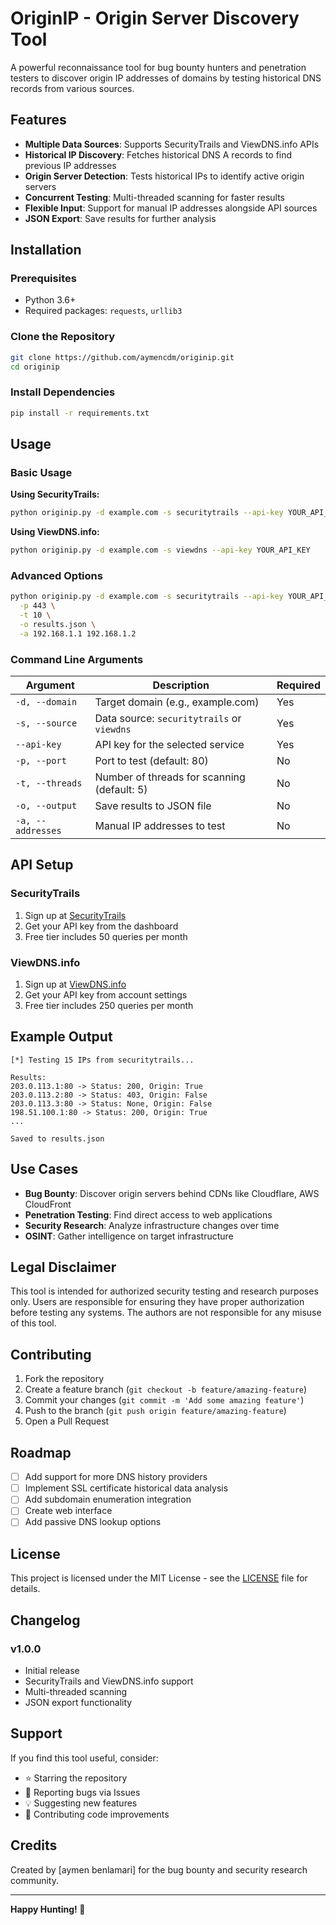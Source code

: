 # OriginIP - Origin Server Discovery Tool

A powerful reconnaissance tool for bug bounty hunters and penetration testers to discover origin IP addresses of domains by testing historical DNS records from various sources.

## Features

- **Multiple Data Sources**: Supports SecurityTrails and ViewDNS.info APIs
- **Historical IP Discovery**: Fetches historical DNS A records to find previous IP addresses
- **Origin Server Detection**: Tests historical IPs to identify active origin servers
- **Concurrent Testing**: Multi-threaded scanning for faster results
- **Flexible Input**: Support for manual IP addresses alongside API sources
- **JSON Export**: Save results for further analysis

## Installation

### Prerequisites
- Python 3.6+
- Required packages: `requests`, `urllib3`

### Clone the Repository
```bash
git clone https://github.com/aymencdm/originip.git
cd originip
```

### Install Dependencies
```bash
pip install -r requirements.txt
```

## Usage

### Basic Usage

**Using SecurityTrails:**
```bash
python originip.py -d example.com -s securitytrails --api-key YOUR_API_KEY
```

**Using ViewDNS.info:**
```bash
python originip.py -d example.com -s viewdns --api-key YOUR_API_KEY
```

### Advanced Options

```bash
python originip.py -d example.com -s securitytrails --api-key YOUR_API_KEY \
  -p 443 \
  -t 10 \
  -o results.json \
  -a 192.168.1.1 192.168.1.2
```

### Command Line Arguments

| Argument | Description | Required |
|----------|-------------|----------|
| `-d, --domain` | Target domain (e.g., example.com) | Yes |
| `-s, --source` | Data source: `securitytrails` or `viewdns` | Yes |
| `--api-key` | API key for the selected service | Yes |
| `-p, --port` | Port to test (default: 80) | No |
| `-t, --threads` | Number of threads for scanning (default: 5) | No |
| `-o, --output` | Save results to JSON file | No |
| `-a, --addresses` | Manual IP addresses to test | No |

## API Setup

### SecurityTrails
1. Sign up at [SecurityTrails](https://securitytrails.com/)
2. Get your API key from the dashboard
3. Free tier includes 50 queries per month

### ViewDNS.info
1. Sign up at [ViewDNS.info](https://viewdns.info/)
2. Get your API key from account settings
3. Free tier includes 250 queries per month

## Example Output

```
[*] Testing 15 IPs from securitytrails...

Results:
203.0.113.1:80 -> Status: 200, Origin: True
203.0.113.2:80 -> Status: 403, Origin: False
203.0.113.3:80 -> Status: None, Origin: False
198.51.100.1:80 -> Status: 200, Origin: True
...

Saved to results.json
```

## Use Cases

- **Bug Bounty**: Discover origin servers behind CDNs like Cloudflare, AWS CloudFront
- **Penetration Testing**: Find direct access to web applications
- **Security Research**: Analyze infrastructure changes over time
- **OSINT**: Gather intelligence on target infrastructure

## Legal Disclaimer

This tool is intended for authorized security testing and research purposes only. Users are responsible for ensuring they have proper authorization before testing any systems. The authors are not responsible for any misuse of this tool.

## Contributing

1. Fork the repository
2. Create a feature branch (`git checkout -b feature/amazing-feature`)
3. Commit your changes (`git commit -m 'Add some amazing feature'`)
4. Push to the branch (`git push origin feature/amazing-feature`)
5. Open a Pull Request

## Roadmap

- [ ] Add support for more DNS history providers
- [ ] Implement SSL certificate historical data analysis
- [ ] Add subdomain enumeration integration
- [ ] Create web interface
- [ ] Add passive DNS lookup options

## License

This project is licensed under the MIT License - see the [LICENSE](LICENSE) file for details.

## Changelog

### v1.0.0
- Initial release
- SecurityTrails and ViewDNS.info support
- Multi-threaded scanning
- JSON export functionality

## Support

If you find this tool useful, consider:
- ⭐ Starring the repository
- 🐛 Reporting bugs via Issues
- 💡 Suggesting new features
- 🔧 Contributing code improvements

## Credits

Created by [aymen benlamari] for the bug bounty and security research community.

---

**Happy Hunting! 🎯**
